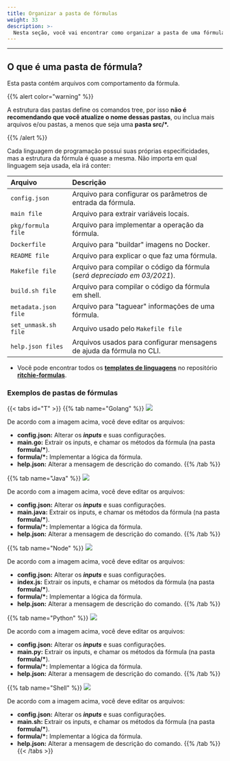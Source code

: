 ```yaml
---
title: Organizar a pasta de fórmulas
weight: 33
description: >-
  Nesta seção, você vai encontrar como organizar a pasta de uma fórmula no Ritchie.
---
```


---

## **O que é uma pasta de fórmula?**

Esta pasta contém arquivos com comportamento da fórmula.

{{% alert color="warning" %}}

A estrutura das pastas define os comandos tree, por isso **não é recomendando que você atualize o nome dessas pastas**, ou inclua mais arquivos e/ou pastas, a menos que seja uma **pasta src/*.**

{{% /alert %}}

Cada linguagem de programação possui suas próprias especificidades, mas a estrutura da fórmula é quase a mesma. Não importa em qual linguagem seja usada, ela irá conter:

| Arquivo | Descrição |
| :------------------- | :------------------------------------------------------------------------ |
| `config.json`        | Arquivo para configurar os parâmetros de entrada da fórmula.              |
| `main file`          | Arquivo para extrair variáveis locais.                                    |
| `pkg/formula file`   | Arquivo para implementar a operação da fórmula.                           |
| `Dockerfile`         | Arquivo para "buildar" imagens no Docker.                                 |
| `README file`        | Arquivo para explicar o que faz uma fórmula.                              |
| `Makefile file`      | Arquivo para compilar o código da fórmula (_será depreciado em 03/2021_). |
| `build.sh file`      | Arquivo para compilar o código da fórmula em shell.                        |
| `metadata.json file` | Arquivo para "taguear" informações de uma fórmula.                         |
| `set_unmask.sh file` | Arquivo usado pelo `Makefile file`                                        |
| `help.json files`    | Arquivos usados para configurar mensagens de ajuda da fórmula no CLI.     |

- Você pode encontrar todos os [**templates de linguagens**](https://github.com/ZupIT/ritchie-formulas/tree/master/templates/create_formula/languages) no repositório [**ritchie-formulas**](https://github.com/ZupIT/ritchie-formulas).

### **Exemplos de pastas de fórmulas**

{{< tabs id="T" >}}
{{% tab name="Golang" %}}
![](/shared/go.png)

De acordo com a imagem acima, você deve editar os arquivos:

* **config.json:** Alterar os _**inputs**_ e suas configurações.
* **main.go:** Extrair os inputs, e chamar os métodos da fórmula (na pasta **formula/\***).
* **formula/*:** Implementar a lógica da fórmula.
* **help.json:** Alterar a mensagem de descrição do comando.
{{% /tab %}}

{{% tab name="Java" %}}
![](/shared/java.png)

De acordo com a imagem acima, você deve editar os arquivos:

* **config.json:** Alterar os _**inputs**_ e suas configurações.
* **main.java:** Extrair os inputs, e chamar os métodos da fórmula (na pasta **formula/\***).
* **formula/*:** Implementar a lógica da fórmula.
* **help.json:** Alterar a mensagem de descrição do comando.
{{% /tab %}}

{{% tab name="Node" %}}
![](/shared/node.png)

De acordo com a imagem acima, você deve editar os arquivos:

* **config.json:** Alterar os _**inputs**_ e suas configurações.
* **index.js:** Extrair os inputs, e chamar os métodos da fórmula (na pasta **formula/\***).
* **formula/*:** Implementar a lógica da fórmula.
* **help.json:** Alterar a mensagem de descrição do comando.
{{% /tab %}}

{{% tab name="Python" %}}
![](/shared/python.png)

De acordo com a imagem acima, você deve editar os arquivos:

* **config.json:** Alterar os _**inputs**_ e suas configurações.
* **main.py:** Extrair os inputs, e chamar os métodos da fórmula (na pasta **formula/\***).
* **formula/*:** Implementar a lógica da fórmula.
* **help.json:** Alterar a mensagem de descrição do comando.
{{% /tab %}}

{{% tab name="Shell" %}}
![](/shared/shell.png)

De acordo com a imagem acima, você deve editar os arquivos:

* **config.json:** Alterar os _**inputs**_ e suas configurações.
* **main.sh:** Extrair os inputs, e chamar os métodos da fórmula (na pasta **formula/\***).
* **formula/*:** Implementar a lógica da fórmula.
* **help.json:** Alterar a mensagem de descrição do comando.
{{% /tab %}}
{{< /tabs >}}
